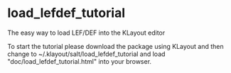 # load_lefdef_tutorial
The easy way to load LEF/DEF into the KLayout editor
<p>
To start the tutorial please download the package using KLayout and then change to ~/.klayout/salt/load_lefdef_tutorial and load "doc/load_lefdef_tutorial.html" into your browser.

